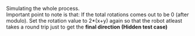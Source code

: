Simulating the whole process.<br>
Important point to note is that: If the total rotations comes out to be 0 (after modulo).
Set the rotation value to 2\*(x+y) again so that the robot atleast takes a round trip just to get the <strong>final direction<strong> (Hidden test case)
